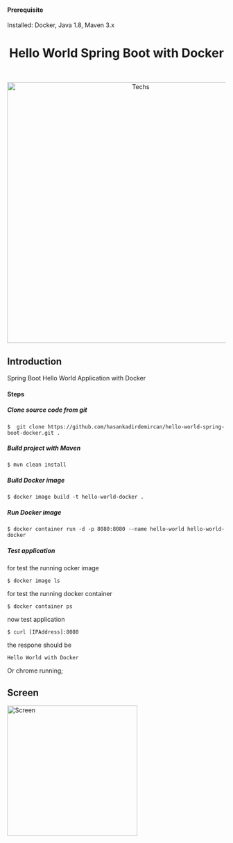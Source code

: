 
#### Prerequisite

Installed: Docker, Java 1.8, Maven 3.x


<h1 align="center"> Hello World Spring Boot with Docker </h1> <br>
<p align="center">
  <a href="#">
    <img alt="Techs" title="Techs" src="https://user-images.githubusercontent.com/34090058/56054717-393c2f80-5d60-11e9-95be-e92a3ee3b5f5.jpg" width="600">
  </a>
</p>

## Introduction

Spring Boot Hello World Application with Docker

#### Steps

##### Clone source code from git
```
$  git clone https://github.com/hasankadirdemircan/hello-world-spring-boot-docker.git .
```
##### Build project with Maven
```
$ mvn clean install
```
##### Build Docker image
```
$ docker image build -t hello-world-docker .
```

##### Run Docker image
```
$ docker container run -d -p 8080:8080 --name hello-world hello-world-docker
```
##### Test application
for test the running ocker image
```
$ docker image ls
```
for test the running docker container
```
$ docker container ps
```
now test application
```
$ curl [IPAddress]:8080
```

the respone should be
```
Hello World with Docker
```
Or chrome running;
## Screen

<p>
  <a href="#">
    <img alt="Screen" title="Screen" src="https://user-images.githubusercontent.com/34090058/56055344-f4b19380-5d61-11e9-99ee-05cce1da1c35.png" width="300">
  </a>
</p>
